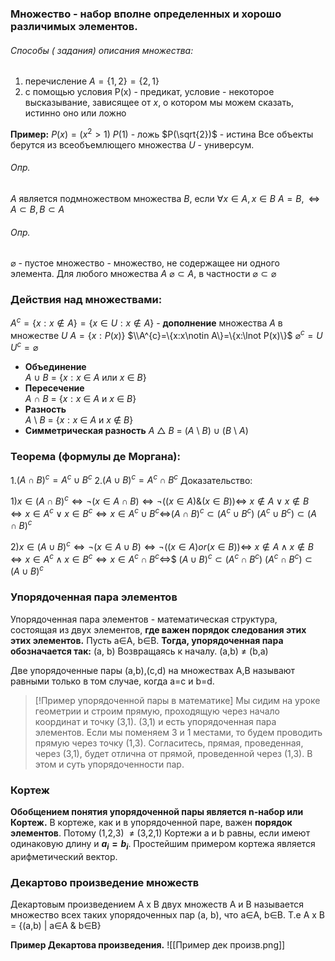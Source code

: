 ### Множество - набор вполне определенных и хорошо различимых элементов.
###### Способы ( задания) описания множества:
1. перечисление 
$A=\{1,2\}=\{2,1\}$
2. с помощью условия
$\text{P(x)}$ - предикат, условие - некоторое высказывание, зависящее от $x$, о котором мы можем сказать, истинно оно или ложно

**Пример:**
$P(x)=(x^{2}>1)$
$P(1)$ - ложь
$P(\sqrt{2})$ - истина
Все объекты берутся из всеобъемлющего множества $U$ - универсум.
###### Опр.
$A$ является подмножеством множества $B$, если $\forall x\in A,x\in B$
$A=B,\Leftrightarrow A\subset B,B\subset A$
###### Опр. 
$\varnothing$ - пустое множество - множество, не содержащее ни одного элемента.
Для любого множества $A$    $\varnothing \subset A$, в частности $\varnothing \subset \varnothing$
### Действия над множествами:
$A^{c}=\{x:x\notin A\}=\{x\in U:x\notin A\}$ - **дополнение** множества $A$ в множестве $U$ 
$\begin{equation} A=\{x:P(x)\} \end{equation}$ 
$\\A^{c}=\{x:x\notin A\}=\{x:\lnot P(x)\}$
$\varnothing ^{c} = U$
$U^{c} = \varnothing$
- **Объединение**  
	$A$  $\cup$ $B$ $=$ {$x : x$ $\in$ $A$ или $x$ $\in$ $B$}
-  **Пересечение**  
	$A$  $\cap$ $B$ $=$ {$x : x$ $\in$ $A$ и $x$ $\in$ $B$}
- **Разность**  
	$A$ $\setminus$ $B$ $=$ {$x : x$ $\in$ $A$ и $x$ $\notin$ $B$}
- **Симметрическая разность**
	$A$ $\triangle$ $B$ $=$ $($$A$ $\setminus$ $B$$)$ $\cup$ $($$B$ $\setminus$ $A$$)$ 
### Теорема (формулы де Моргана):
1.${(A\cap B)^{c}}={A^{c}}\cup{B^{c}}$
2.${(A\cup B)^{c}}={A^{c}}\cap{B^{c}}$
Доказательство:

$1) x\in(A\cap B)^{c}\Leftrightarrow \lnot (x \in A\cap B)\Leftrightarrow\lnot(( x\in A)\&(x\in B))\Leftrightarrow$
$x\notin A\lor x\notin B\Leftrightarrow x\in A^{c}\vee x\in B^{c}\Leftrightarrow x\in A^{c}\cup B^{c}\Leftrightarrow$${(A\cap B)^{c}}\subset ({A^{c}}\cup{B^{c}})$
$({A^{c}}\cup{B^{c}})\subset {(A\cap B)^{c}}$

$2) x\in(A\cup B)^{c}\Leftrightarrow \lnot (x \in A\cup B)\Leftrightarrow\lnot(( x\in A)or(x\in B))\Leftrightarrow$
$x\notin A\wedge  x\notin B\Leftrightarrow x\in A^{c}\wedge  x\in B^{c}\Leftrightarrow x\in A^{c}\cap B^{c}\Leftrightarrow$$ ${(A\cup B)^{c}}\subset ({A^{c}}\cap{B^{c}})$
$({A^{c}}\cap{B^{c}})\subset {(A\cup B)^{c}}$

### Упорядоченная пара элементов
Упорядоченная пара элементов - математическая структура, состоящая из двух элементов, **где важен порядок следования этих этих элементов.** Пусть a∈A, b∈B.
**Тогда, упорядоченная пара обозначается так:**
(a, b)
Возвращаясь к началу. (a,b) ≠ (b,a)

Две упорядоченные пары (a,b),(c,d) на множествах A,B называют равными только в том случае, когда a=c и b=d.

> [!Пример упорядоченной пары в математике]
>Мы сидим на уроке геометрии и строим прямую, проходящую через начало координат и точку (3,1). (3,1) и есть упорядоченная пара элементов. Если мы поменяем 3 и 1 местами, то будем проводить прямую через точку (1,3). Согласитесь, прямая, проведенная, через (3,1), будет отлична от прямой, проведенной через (1,3). В этом и суть упорядоченности пар.
### Кортеж
**Обобщением понятия упорядоченной пары является n-набор или Кортеж.**
В кортеже, как и в упорядоченной паре, важен **порядок элементов**. Потому (1,2,3)  ≠ (3,2,1)
Кортежи a и b равны, если имеют одинаковую длину и **$a_i = b_i$**.
Простейшим примером кортежа является арифметический вектор.
### Декартово произведение множеств
Декартовым произведением A x B двух множеств A и B называется множество всех таких упорядоченных пар (a, b), что a∈A, b∈B. Т.е
A x B = {(a,b) | a∈A & b∈B}

**Пример Декартова произведения.**
![[Пример дек произв.png]]
